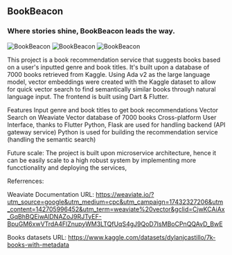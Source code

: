 <h2 align="left">BookBeacon</h2>
<h3 align="left">Where stories shine, BookBeacon leads the way.</h3>

<img src="https://firebasestorage.googleapis.com/v0/b/abis-bookbeacon.appspot.com/o/boobkbeacon-desktop.png?alt=media&token=d32591ea-6e8e-4a67-b1b3-d5876f5d21a3" alt="BookBeacon">

<img src="https://firebasestorage.googleapis.com/v0/b/abis-bookbeacon.appspot.com/o/boobkbeacon-desktop-2.png?alt=media&token=d5b13d2a-7ce9-4906-944b-7d09f2d53a74" alt="BookBeacon">

<img src="https://firebasestorage.googleapis.com/v0/b/abis-bookbeacon.appspot.com/o/boobkbeacon-mobile.png?alt=media&token=174ccdea-c7b4-4e96-bedb-40bcc5dae6f4" alt="BookBeacon">

This project is a book recommendation service that suggests books based on a user's inputted genre and book titles. It's built upon a database of 7000 books retrieved from Kaggle. Using Ada v2 as the large language model, vector embeddings were created with the Kaggle dataset to allow for quick vector search to find semantically similar books through natural language input. The frontend is built using Dart & Flutter.

Features
Input genre and book titles to get book recommendations
Vector Search on Weaviate Vector database of 7000 books
Cross-platform User Interface, thanks to Flutter
Python, Flask are used for handling backend (API gateway service)
Python is used for building the recommendation service (handling the semantic search)

Future scale:
The project is built upon microservice architecture, hence it can be easily scale to a high robust system by implementing more funcctionality and deploying the services, 

Referrences:

Weaviate Documentation URL: https://weaviate.io/?utm_source=google&utm_medium=cpc&utm_campaign=17432327206&utm_content=142705996452&utm_term=weaviate%20vector&gclid=CjwKCAiAx_GqBhBQEiwAlDNAZoJ9RJTyEF-BpuGM6xwVTrdA4FlZnupyWM3LTQfUqS4gJ9QoD7IsMBoCPnQQAvD_BwE

Books datasets URL: https://www.kaggle.com/datasets/dylanjcastillo/7k-books-with-metadata
